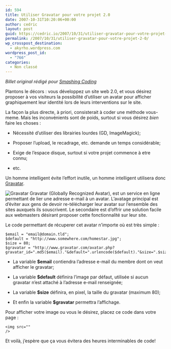 ```yaml
---
id: 594
title: Utiliser Gravatar pour votre projet 2.0
date: 2007-10-31T10:20:06+00:00
author: cedric
layout: post
guid: https://cedric.io/2007/10/31/utiliser-gravatar-pour-votre-projet-20.html
permalink: /2007/10/31/utiliser-gravatar-pour-votre-projet-2-0/
wp_crosspost_destination:
  - akyrho.wordpress.com
wordpress_post_id:
  - "766"
categories:
  - Non classé
---
```

_Billet original rédigé pour [Smashing Coding](http://smashingcoding.com/2007/10/31/utiliser-gravatar-pour-votre-projet-20/)_

Plantons le décors : vous développez un site web 2.0, et vous désirez proposer à vos visiteurs la possibilité d’utiliser un avatar pour afficher graphiquement leur identité lors de leurs interventions sur le site.

La façon la plus directe, à priori, consisterait à coder une méthode vous-meme. Mais les inconvénients sont de poids, surtout si vous désirez _bien_ faire les choses :

  * Nécessité d’utiliser des librairies lourdes (GD, ImageMagick);

  * Proposer l’upload, le recadrage, etc. demande un temps considérable;

  * Exige de l’espace disque, surtout si votre projet commence à etre connu;

  * etc.

Un homme intelligent évite l’effort inutile, un homme intelligent utilisera donc [Gravatar](http://).

![Gravatar](/images/2007/10/gravatar.gif) Gravatar (Globally Recognized Avatar), est un service en ligne permettant de lier une adresse e-mail à un avatar. L’avatage principal est d’éviter aux gens de devoir re-télécharger leur avatar sur l’ensemble des sites auxquels ils souscrivent. Le secondaire est d’offrir une solution facile aux webmasters désirant proposer cette fonctionnalité sur leur site.

Le code permettant de récuperer cet avatar n’importe où est très simple :

<div class="highlighter-rouge">
  <div class="highlight">
    <pre class="highlight"><code>$email = "email@domain.tld";
$default = "http://www.somewhere.com/homestar.jpg";
$size = 80;
$gravatar = "http://www.gravatar.com/avatar.php?gravatar_id=".md5($email)."&default=".urlencode($default)."&size=".$size;
</code></pre>
  </div>
</div>

  * La variable **$email** contiendra l’adresse e-mail du membre dont on veut afficher le gravatar;

  * La variable **$default** définira l’image par défaut, utilisée si aucun gravatar n’est attaché à l’adresse e-mail renseignée;

  * La variable **$size** définira, en pixel, la taille du gravatar (maximum 80);

  * Et enfin la variable **$gravatar** permettra l’affichage.

Pour afficher votre image ou vous le désirez, placez ce code dans votre page :

<code class="highlighter-rouge">&lt;img src="<?php echo $gravatar ?>" /></code>

Et voilà, j’espère que ça vous évitera des heures interminables de code!